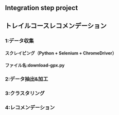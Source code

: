 ## Integration step project
## トレイルコースレコメンデーション

### 1:データ収集
#### スクレイピング（Python + Selenium + ChromeDriver）
#### ファイル名:download-gpx.py

### 2:データ抽出&加工

### 3:クラスタリング

### 4:レコメンデーション
